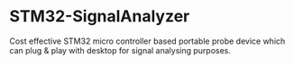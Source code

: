 # STM32-SignalAnalyzer
Cost effective STM32 micro controller based portable probe device which can plug &amp; play with desktop for signal analysing purposes.
